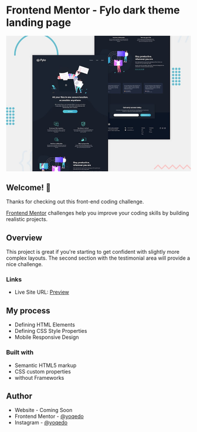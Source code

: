# Frontend Mentor - Fylo dark theme landing page

![Design preview for the Fylo dark theme landing page challenge](./design/desktop-preview.jpg)

## Welcome! 👋

Thanks for checking out this front-end coding challenge.

[Frontend Mentor](https://www.frontendmentor.io) challenges help you improve your coding skills by building realistic projects.


## Overview

This project is great if you're starting to get confident with slightly more complex layouts. The second section with the testimonial area will provide a nice challenge.

### Links

- Live Site URL: [Preview](https://y10.netlify.com)

## My process
- Defining HTML Elements
- Defining CSS Style Properties
- Mobile Responsive Design

### Built with

- Semantic HTML5 markup
- CSS custom properties
- without Frameworks

## Author

- Website - Coming Soon
- Frontend Mentor - [@yoqedo](https://www.frontendmentor.io/profile/yoqedo)
- Instagram - [@yoqedo](https://www.instagram.com/yoqedo/)